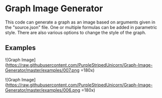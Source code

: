 # Graph Image Generator

This code can generate a graph as an image based on arguments given in the "source.json" file. One or multiple formulas can be added in parametric style. There are also various options to change the style of the graph.

## Examples

![Graph Image](https://raw.githubusercontent.com/PurpleStripedUnicorn/Graph-Image-Generator/master/examples/007.png =180x)

![Graph Image](https://raw.githubusercontent.com/PurpleStripedUnicorn/Graph-Image-Generator/master/examples/006.png =180x)
